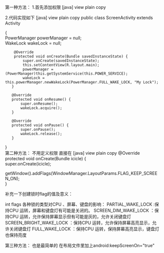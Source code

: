 第一种方法：
1.首先添加权限
[java] view plain copy
<uses-permission android:name="android.permission.WAKE_LOCK"></uses-permission>  

2.代码实现如下
[java] view plain copy
public class ScreenActivity extends Activity  
  
   {  
        PowerManager powerManager = null;  
        WakeLock wakeLock = null;  
  
        @Override  
        protected void onCreate(Bundle savedInstanceState) {  
            super.onCreate(savedInstanceState);  
            this.setContentView(R.layout.main);  
            powerManager = (PowerManager)this.getSystemService(this.POWER_SERVICE);  
            wakeLock = this.powerManager.newWakeLock(PowerManager.FULL_WAKE_LOCK, "My Lock");  
       }  
  
       @Override  
       protected void onResume() {  
           super.onResume();  
           wakeLock.acquire();  
       }  
  
       @Override  
       protected void onPause() {  
           super.onPause();  
           wakeLock.release();  
       }  
  
   }  
第二种方法：
不用定义权限
直接在
[java] view plain copy
@Override   
protected void onCreate(Bundle icicle) {   
super.onCreate(icicle);  
  
getWindow().addFlags(WindowManager.LayoutParams.FLAG_KEEP_SCREEN_ON);   
}  




补充一下创建锁时flag的值及意义：




int flags 
各种锁的类型对CPU 、屏幕、键盘的影响：
PARTIAL_WAKE_LOCK :保持CPU 运转，屏幕和键盘灯有可能是关闭的。
SCREEN_DIM_WAKE_LOCK ：保持CPU 运转，允许保持屏幕显示但有可能是灰的，允许关闭键盘灯
SCREEN_BRIGHT_WAKE_LOCK ：保持CPU 运转，允许保持屏幕高亮显示，允许关闭键盘灯
FULL_WAKE_LOCK ：保持CPU 运转，保持屏幕高亮显示，键盘灯也保持亮度

第三种方法：
也是最简单的
在布局文件里加上android:keepScreenOn="true"


